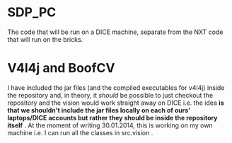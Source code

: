 SDP_PC
======

The code that will be run on a DICE machine, separate from the NXT code that will run on the bricks.


V4l4j and BoofCV
==================

I have included the jar files (and the compiled executables for v4l4j) inside the repository and, in theory, it _should_ be possible to just checkout the repository and the vision would work straight away on DICE i.e. the idea **is that we shouldn't include the jar files locally on each of ours' laptops/DICE accounts but rather they should be inside the repository itself**  . At the moment of writing 30.01.2014, this is working on my own machine i.e. I can run all the classes in src.vision . 

